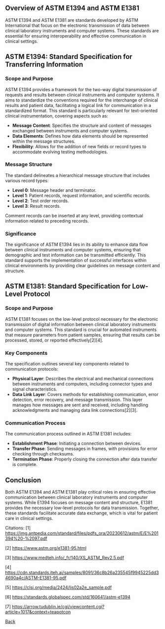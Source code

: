 ## Overview of ASTM E1394 and ASTM E1381

ASTM E1394 and ASTM E1381 are standards developed by ASTM International that focus on the electronic transmission of data between clinical laboratory instruments and computer systems. These standards are essential for ensuring interoperability and effective communication in clinical settings.

## ASTM E1394: Standard Specification for Transferring Information

### Scope and Purpose
ASTM E1394 provides a framework for the two-way digital transmission of requests and results between clinical instruments and computer systems. It aims to standardize the conventions required for the interchange of clinical results and patient data, facilitating a logical link for communication in a standardized format. This standard is particularly relevant for text-oriented clinical instrumentation, covering aspects such as:

- **Message Content**: Specifies the structure and content of messages exchanged between instruments and computer systems.
- **Data Elements**: Defines how data elements should be represented within the message structures.
- **Flexibility**: Allows for the addition of new fields or record types to accommodate evolving testing methodologies.

### Message Structure
The standard delineates a hierarchical message structure that includes various record types:

- **Level 0**: Message header and terminator.
- **Level 1**: Patient records, request information, and scientific records.
- **Level 2**: Test order records.
- **Level 3**: Result records.

Comment records can be inserted at any level, providing contextual information related to preceding records.

### Significance
The significance of ASTM E1394 lies in its ability to enhance data flow between clinical instruments and computer systems, ensuring that demographic and test information can be transmitted efficiently. This standard supports the implementation of successful interfaces within clinical environments by providing clear guidelines on message content and structure.

## ASTM E1381: Standard Specification for Low-Level Protocol

### Scope and Purpose
ASTM E1381 focuses on the low-level protocol necessary for the electronic transmission of digital information between clinical laboratory instruments and computer systems. This standard is crucial for automated instruments that measure parameters from patient samples, ensuring that results can be processed, stored, or reported effectively[2][4].

### Key Components
The specification outlines several key components related to communication protocols:

- **Physical Layer**: Describes the electrical and mechanical connections between instruments and computers, including connector types and signal characteristics.
- **Data Link Layer**: Covers methods for establishing communication, error detection, error recovery, and message transmission. This layer manages how messages are sent and received, including handling acknowledgments and managing data link connections[2][3].

### Communication Process
The communication process outlined in ASTM E1381 includes:

- **Establishment Phase**: Initiating a connection between devices.
- **Transfer Phase**: Sending messages in frames, with provisions for error checking through checksums.
- **Termination Phase**: Properly closing the connection after data transfer is complete.

## Conclusion

Both ASTM E1394 and ASTM E1381 play critical roles in ensuring effective communication between clinical laboratory instruments and computer systems. While E1394 focuses on message content and structure, E1381 provides the necessary low-level protocols for data transmission. Together, these standards facilitate accurate data exchange, which is vital for patient care in clinical settings.

Citations:
[1] https://img.antpedia.com/standard/files/pdfs_ora/20230612/astm/E/E%201394%20-%2097.pdf

[2] https://www.astm.org/e1381-95.html

[3] https://www.medteh.info/_fr/140/XS_ASTM_Rev2.5.pdf

[4] https://cdn.standards.iteh.ai/samples/8091/36c8b26a235545f9945225dd34690a4c/ASTM-E1381-95.pdf

[5] https://clsi.org/media/2424/lis02a2e_sample.pdf

[6] https://standards.globalspec.com/std/160641/astm-e1394

[7] https://arrow.tudublin.ie/cgi/viewcontent.cgi?article=1017&context=teapotcon





[Back](https://github.com/hmislk/hmis/wiki/Knowledgebase)